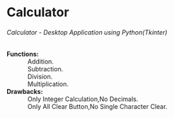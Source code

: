 # Calculator
###### Calculator - Desktop Application using Python(Tkinter)


**Functions:**
<br /> &nbsp; &nbsp; &nbsp; &nbsp;&nbsp;&nbsp;&nbsp;&nbsp;       Addition.
<br /> &nbsp; &nbsp; &nbsp; &nbsp; &nbsp;&nbsp;&nbsp;     Subtraction.
<br /> &nbsp; &nbsp; &nbsp; &nbsp; &nbsp;&nbsp;&nbsp;     Division.
<br /> &nbsp; &nbsp; &nbsp; &nbsp; &nbsp;&nbsp;&nbsp;    Multiplication. 
<br /> **Drawbacks:**
<br /> &nbsp; &nbsp; &nbsp; &nbsp; &nbsp;&nbsp;&nbsp;        Only Integer Calculation,No Decimals.
<br /> &nbsp; &nbsp; &nbsp; &nbsp; &nbsp;&nbsp;&nbsp;        Only All Clear Button,No Single Character Clear.
        
